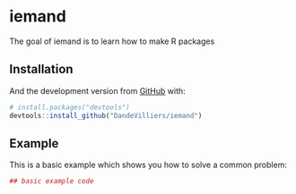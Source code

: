 # iemand

The goal of iemand is to learn how to make R packages

## Installation


And the development version from [GitHub](https://github.com/) with:

``` r
# install.packages("devtools")
devtools::install_github("DandeVilliers/iemand")
```
## Example

This is a basic example which shows you how to solve a common problem:

``` r
## basic example code
```

